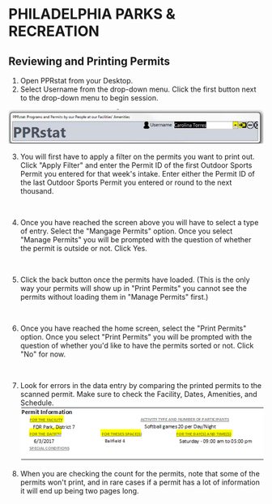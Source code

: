 # PHILADELPHIA PARKS & RECREATION

## Reviewing and Printing Permits

1. Open PPRstat from your Desktop.
2. Select Username from the drop-down menu. Click the first button next to the drop-down menu to begin session.

[![PPRstatLogin](https://raw.githubusercontent.com/PPRPMU/PMU-playbook/master/Images/Data_Entry_-_Application_and_Permit/pprstat_login.jpg)]()

3. You will first have to apply a filter on the permits you want to print out. Click "Apply Filter" and enter the Permit ID of the first Outdoor Sports Permit you entered for that week's intake. Enter either the Permit ID of the last Outdoor Sports Permit you entered or round to the next thousand. 

   ![]()

4. Once you have reached the screen above you will have to select a type of entry. Select the "Mangage Permits" option.  Once you select "Manage Permits" you will be prompted with the question of whether the permit is outside or not. Click Yes.

   ![]()

5. Click the back button once the permits have loaded. (This is the only way your permits will show up in "Print Permits" you cannot see the permits without loading them in "Manage Permits" first.)

   ![]()

6. Once you have reached the home screen, select the "Print Permits" option. Once you select "Print Permits" you will be prompted with the question of whether you'd like to have the permits sorted or not. Click "No" for now.

   ![]()

7. Look for errors in the data entry by comparing the printed permits to the scanned permit. Make sure to check the Facility, Dates, Amenities, and Schedule. ![](https://raw.githubusercontent.com/PPRPMU/PMU-playbook/master/Images/Data_Entry_-_Review_and_Print_Permits/permit_information.png)

8. When you are checking the count for the permits, note that some of the permits won't print, and in rare cases if a permit has a lot of information it will end up being two pages long.